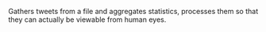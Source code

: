 Gathers tweets from a file and aggregates statistics, processes them so that they can actually be viewable from human eyes.
